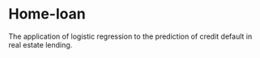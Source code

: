 # Home-loan
The application of logistic regression to the prediction of credit default in real estate lending.
